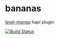 # bananas

[level-mongo](https://github.com/simon-p-r/level-mongo) hapi plugin

[![Build Status](https://secure.travis-ci.org/simon-p-r/hapi-level-mongo.png)](http://travis-ci.org/simon-p-r/hapi-level-mongo)
